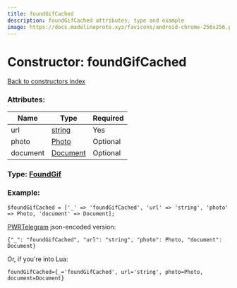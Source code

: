 ```yaml
---
title: foundGifCached
description: foundGifCached attributes, type and example
image: https://docs.madelineproto.xyz/favicons/android-chrome-256x256.png
---
```

# Constructor: foundGifCached  
[Back to constructors index](index.md)



### Attributes:

| Name     |    Type       | Required |
|----------|---------------|----------|
|url|[string](../types/string.md) | Yes|
|photo|[Photo](../types/Photo.md) | Optional|
|document|[Document](../types/Document.md) | Optional|



### Type: [FoundGif](../types/FoundGif.md)


### Example:

```
$foundGifCached = ['_' => 'foundGifCached', 'url' => 'string', 'photo' => Photo, 'document' => Document];
```  

[PWRTelegram](https://pwrtelegram.xyz) json-encoded version:

```
{"_": "foundGifCached", "url": "string", "photo": Photo, "document": Document}
```


Or, if you're into Lua:  


```
foundGifCached={_='foundGifCached', url='string', photo=Photo, document=Document}

```


